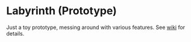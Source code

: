 # Labyrinth (Prototype)
Just a toy prototype, messing around with various features. See [wiki](https://github.com/ShadowsongStudios/Labyrinth/wiki) for details.
